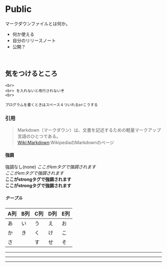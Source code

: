 # Public

マークダウンファイルとは何か。<br>
- 何か使える
- 自分のリリースノート
- 公開？
<br>


## 気をつけるところ

    <br>
    <br> を入れないと改行されないぞ
    <br>

`プログラムを書くときはスペース４ついれるorこうする`


### 引用
>Markdown（マークダウン）は、文書を記述するための軽量マークアップ言語のひとつである。<br>
[Wiki:Markdown](https://ja.wikipedia.org/wiki/Markdown):WikipediaのMarkdownのページ


#### 強調

強調なし(none)
*ここがemタグで強調されます*  
_ここがemタグで強調されます_  
**ここがstrongタグで強調されます**  
__ここがstrongタグで強調されます__  


##### テーブル  

| A列 | B列 | C列 | D列 | E列 |
|-----|-----|-----|-----|-----|
| あ | い | う | え | お |
| か | き | く | け | こ |
| さ | | す | せ | そ |

---
***
___

